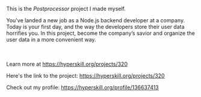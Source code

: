 This is the *Postprocessor* project I made myself.


<p>You've landed a new job as a Node.js backend developer at a company. Today is your first day, and the way the developers store their user data horrifies you. In this project, become the company’s savior and organize the user data in a more convenient way.</p><br/><br/>Learn more at <a href="https://hyperskill.org/projects/320?utm_source=ide&utm_medium=ide&utm_campaign=ide&utm_content=project-card">https://hyperskill.org/projects/320</a>

Here's the link to the project: https://hyperskill.org/projects/320

Check out my profile: https://hyperskill.org/profile/136637413